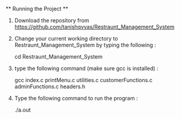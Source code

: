 ** Running the Project **

1. Download the repository from https://github.com/tanishqvyas/Restraunt_Management_System

2. Change your current working directory to Restraunt_Management_System by typing the following : 

	cd Restraunt_Management_System

3. type the following command (make sure gcc is installed) :
	
	gcc index.c printMenu.c utilities.c customerFunctions.c adminFunctions.c  headers.h

4. Type the following command to run the program :

	./a.out